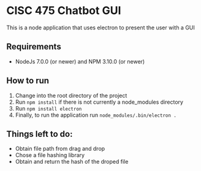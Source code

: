 # CISC 475 Chatbot GUI

This is a node application that uses electron to present the user with a GUI

## Requirements
* NodeJs 7.0.0 (or newer) and NPM 3.10.0 (or newer)

## How to run
1. Change into the root directory of the project
2. Run ```npm install``` if there is not currently a node_modules directory
3. Run ```npm install electron```
4. Finally, to run the application run ```node_modules/.bin/electron .```

## Things left to do:
* Obtain file path from drag and drop
* Chose a file hashing library
* Obtain and return the hash of the droped file
